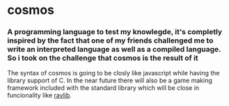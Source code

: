 # cosmos

### A programming language to test my knowlegde, it's completly inspired by the fact that one of my friends challenged me to write an interpreted language as well as a compiled language. So i took on the challenge that cosmos is the result of it

The syntax of cosmos is going to be closly like javascript while having the library support of C.
In the near future there will also be a game making framework included with the standard library which will be close in funcionality like [raylib](https://github.com/raysan5/raylib).
